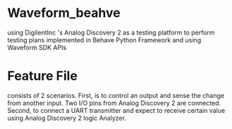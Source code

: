 # Waveform_beahve
using DigilentInc 's Analog Discovery 2 as a testing platform to perform testing plans implemented in Behave Python Framework and using Waveform SDK APIs

# Feature File 
consists of 2 scenarios. First, is to control an output and sense the change from another input. Two I/O pins from Analog Discovery 2 are connected. Second, to connect a UART transmitter and expect to receive certain value using Analog Discovery 2 logic Analyzer.
